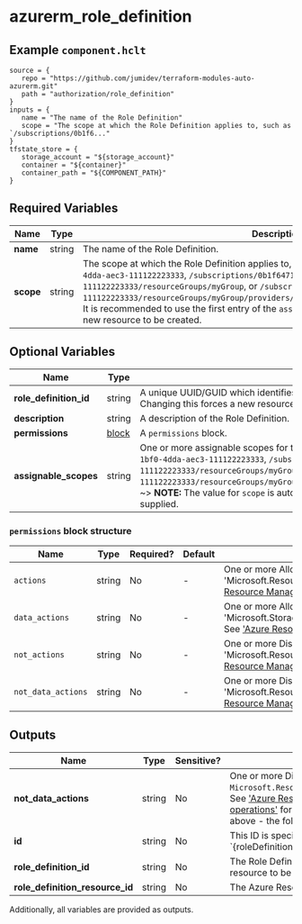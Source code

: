 # azurerm_role_definition



## Example `component.hclt`

```hcl
source = {
   repo = "https://github.com/jumidev/terraform-modules-auto-azurerm.git"   
   path = "authorization/role_definition"   
}
inputs = {
   name = "The name of the Role Definition"   
   scope = "The scope at which the Role Definition applies to, such as `/subscriptions/0b1f6..."   
}
tfstate_store = {
   storage_account = "${storage_account}"   
   container = "${container}"   
   container_path = "${COMPONENT_PATH}"   
}
```

## Required Variables

| Name | Type |  Description |
| ---- | --------- |  ----------- |
| **name** | string |  The name of the Role Definition. | 
| **scope** | string |  The scope at which the Role Definition applies to, such as `/subscriptions/0b1f6471-1bf0-4dda-aec3-111122223333`, `/subscriptions/0b1f6471-1bf0-4dda-aec3-111122223333/resourceGroups/myGroup`, or `/subscriptions/0b1f6471-1bf0-4dda-aec3-111122223333/resourceGroups/myGroup/providers/Microsoft.Compute/virtualMachines/myVM`. It is recommended to use the first entry of the `assignable_scopes`. Changing this forces a new resource to be created. | 

## Optional Variables

| Name | Type |  Description |
| ---- | --------- |  ----------- |
| **role_definition_id** | string |  A unique UUID/GUID which identifies this role - one will be generated if not specified. Changing this forces a new resource to be created. | 
| **description** | string |  A description of the Role Definition. | 
| **permissions** | [block](#permissions-block-structure) |  A `permissions` block. | 
| **assignable_scopes** | string |  One or more assignable scopes for this Role Definition, such as `/subscriptions/0b1f6471-1bf0-4dda-aec3-111122223333`, `/subscriptions/0b1f6471-1bf0-4dda-aec3-111122223333/resourceGroups/myGroup`, or `/subscriptions/0b1f6471-1bf0-4dda-aec3-111122223333/resourceGroups/myGroup/providers/Microsoft.Compute/virtualMachines/myVM`. ~> **NOTE:** The value for `scope` is automatically included in this list if no other values supplied. | 

### `permissions` block structure

| Name | Type | Required? | Default | Description |
| ---- | ---- | --------- | ------- | ----------- |
| `actions` | string | No | - | One or more Allowed Actions, such as '*', 'Microsoft.Resources/subscriptions/resourceGroups/read'. See ['Azure Resource Manager resource provider operations'](https://docs.microsoft.com/azure/role-based-access-control/resource-provider-operations) for details. |
| `data_actions` | string | No | - | One or more Allowed Data Actions, such as '*', 'Microsoft.Storage/storageAccounts/blobServices/containers/blobs/read'. See ['Azure Resource Manager resource provider operations'](https://docs.microsoft.com/azure/role-based-access-control/resource-provider-operations) for details. |
| `not_actions` | string | No | - | One or more Disallowed Actions, such as '*', 'Microsoft.Resources/subscriptions/resourceGroups/read'. See ['Azure Resource Manager resource provider operations'](https://docs.microsoft.com/azure/role-based-access-control/resource-provider-operations) for details. |
| `not_data_actions` | string | No | - | One or more Disallowed Data Actions, such as '*', 'Microsoft.Resources/subscriptions/resourceGroups/read'. See ['Azure Resource Manager resource provider operations'](https://docs.microsoft.com/azure/role-based-access-control/resource-provider-operations) for details. |



## Outputs

| Name | Type | Sensitive? | Description |
| ---- | ---- | --------- | --------- |
| **not_data_actions** | string | No  | One or more Disallowed Data Actions, such as `*`, `Microsoft.Resources/subscriptions/resourceGroups/read`. See ['Azure Resource Manager resource provider operations'](https://docs.microsoft.com/azure/role-based-access-control/resource-provider-operations) for details. In addition to the Arguments listed above - the following Attributes are exported: | 
| **id** | string | No  | This ID is specific to Terraform - and is of the format `{roleDefinitionId}|{scope}`. | 
| **role_definition_id** | string | No  | The Role Definition ID. Changing this forces a new resource to be created. | 
| **role_definition_resource_id** | string | No  | The Azure Resource Manager ID for the resource. | 

Additionally, all variables are provided as outputs.
